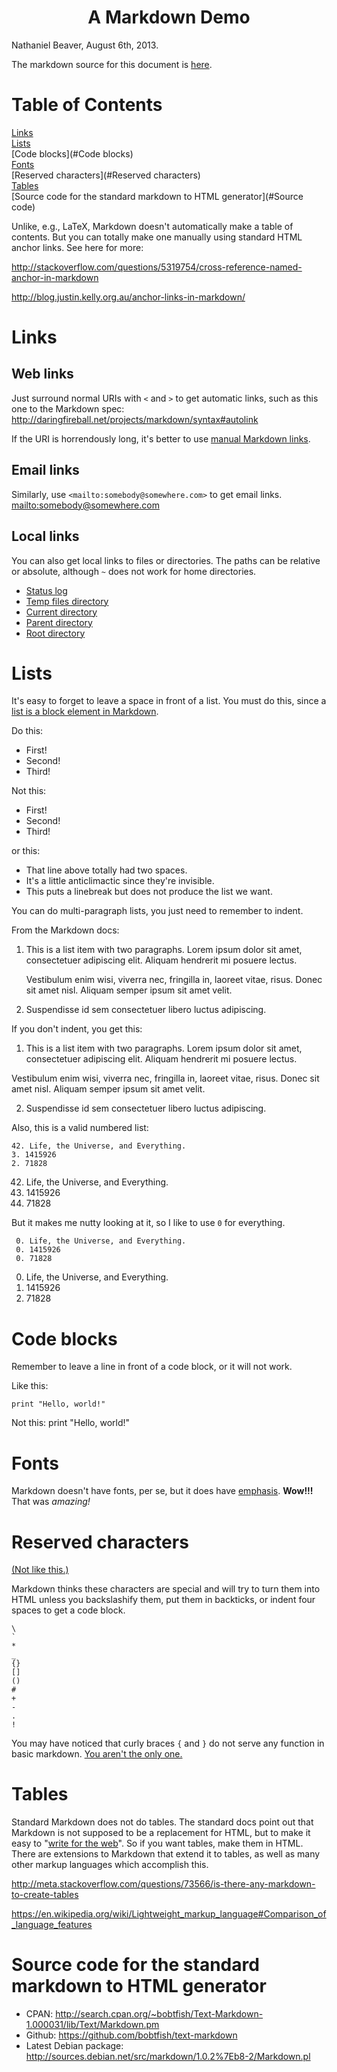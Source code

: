 <!DOCTYPE HTML PUBLIC "-//W3C//DTD HTML 4.01 Transitional//EN">
<!-- Use HTML style comments and tags. Not stricly markdown, but the parser doesn't care. -->
<html>
<head>
<title>Markdown Demo</title>
<!-- You can also use CSS to customize the markdown headers. -->
<!-- This squeezes the headers so they take up less space and are easier to print. -->
<!-- You can uncomment it to see the effect. -->
<!--
<style type="text/css">
h1,h2,h3,h4,h5,p.inline { display: inline; }
h1,h2,h3,h4,h5,p.short { line-height: 0%; }
</style>
-->
</head> 

# <center>A Markdown Demo</center> #

Nathaniel Beaver, August 6th, 2013.

The markdown source for this document is [here](markdown-demo.markdown).

# Table of Contents #
[Links](#Links)  
[Lists](#Lists)  
[Code blocks](#Code blocks)  
[Fonts](#Fonts)  
[Reserved characters](#Reserved characters)  
[Tables](#Tables)  
[Source code for the standard markdown to HTML generator](#Source code)  

Unlike, e.g., LaTeX, Markdown doesn't automatically make a table of contents.
But you can totally make one manually using standard HTML anchor links.
See here for more: 

<http://stackoverflow.com/questions/5319754/cross-reference-named-anchor-in-markdown>

<http://blog.justin.kelly.org.au/anchor-links-in-markdown/>

<a id="Links"></a>
# Links #

## Web links ##
Just surround normal URIs with `<` and `>` to get automatic links,
such as this one to the Markdown spec: <http://daringfireball.net/projects/markdown/syntax#autolink>

If the URI is horrendously long,
it's better to use [manual Markdown links](http://daringfireball.net/projects/markdown/syntax#link).
## Email links ##
Similarly, use `<mailto:somebody@somewhere.com>` to get email links. <mailto:somebody@somewhere.com>
## Local links ##
You can also get local links to files or directories.
The paths can be relative or absolute,
although `~` does not work for home directories.

- [Status log](/var/log/syslog)  
- [Temp files directory](/tmp/)  
- [Current directory](./)  
- [Parent directory](../)  
- [Root directory](/)  

<a id="Lists"></a>
# Lists #
It's easy to forget to leave a space in front of a list.
You must do this, since a [list is a block element in Markdown](http://daringfireball.net/projects/markdown/syntax#block).

Do this:

* First!
* Second!
* Third!

Not this:
* First!
* Second!
* Third!

or this:  
* That line above totally had two spaces.
* It's a little anticlimactic since they're invisible.
* This puts a linebreak but does not produce the list we want.

You can do multi-paragraph lists, you just need to remember to indent.

From the Markdown docs:

1.  This is a list item with two paragraphs. Lorem ipsum dolor
    sit amet, consectetuer adipiscing elit. Aliquam hendrerit
    mi posuere lectus.

    Vestibulum enim wisi, viverra nec, fringilla in, laoreet
    vitae, risus. Donec sit amet nisl. Aliquam semper ipsum
    sit amet velit.

2.  Suspendisse id sem consectetuer libero luctus adipiscing.

If you don't indent, you get this:

1.  This is a list item with two paragraphs. Lorem ipsum dolor
    sit amet, consectetuer adipiscing elit. Aliquam hendrerit
    mi posuere lectus.

Vestibulum enim wisi, viverra nec, fringilla in, laoreet
vitae, risus. Donec sit amet nisl. Aliquam semper ipsum
sit amet velit.

2.  Suspendisse id sem consectetuer libero luctus adipiscing.

Also, this is a valid numbered list:

    42. Life, the Universe, and Everything.
    3. 1415926
    2. 71828

42. Life, the Universe, and Everything.
3. 1415926
2. 71828

But it makes me nutty looking at it, so I like to use `0` for everything.

     0. Life, the Universe, and Everything.
     0. 1415926
     0. 71828

0. Life, the Universe, and Everything.
0. 1415926
0. 71828

<a id="Code blocks"></a>
# Code blocks #
Remember to leave a line in front of a code block, or it will not work.

Like this:

    print "Hello, world!"

Not this:
    print "Hello, world!"


<a id="Fonts"></a>
# Fonts #
Markdown doesn't have fonts, per se,
but it does have [emphasis](http://daringfireball.net/projects/markdown/syntax#em).
**Wow!!!** That was _amazing!_

<a id="Reserved characters"></a>
# Reserved characters #

[(Not like this.)](http://tvtropes.org/pmwiki/pmwiki.php/Main/TheStoic)

Markdown thinks these characters are special
and will try to turn them into HTML unless you backslashify them,
put them in backticks, or indent four spaces to get a code block.

    \
    `
    *
    _
    {}
    []
    ()
    #
    +
    -
    .
    !

You may have noticed that curly braces `{` and `}` do not serve any function in basic markdown.
[You aren't the only one.](http://meta.stackoverflow.com/questions/29063/why-is-a-special-character-in-markdown)

<a id="Tables"></a>
# Tables #
Standard Markdown does not do tables.
The standard docs point out that Markdown is not supposed to be a replacement for HTML,
but to make it easy to "[write for the web](http://daringfireball.net/projects/markdown/syntax#html)".
So if you want tables, make them in HTML.
There are extensions to Markdown that extend it to tables, as well as many other markup languages which accomplish this.

<http://meta.stackoverflow.com/questions/73566/is-there-any-markdown-to-create-tables>

<https://en.wikipedia.org/wiki/Lightweight_markup_language#Comparison_of_language_features>

<a id="Source code"></a>
# Source code for the standard markdown to HTML generator #

* CPAN: <http://search.cpan.org/~bobtfish/Text-Markdown-1.000031/lib/Text/Markdown.pm>
* Github: <https://github.com/bobtfish/text-markdown>
* Latest Debian package: <http://sources.debian.net/src/markdown/1.0.2%7Eb8-2/Markdown.pl>
